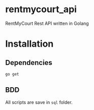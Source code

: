 # rentmycourt_api
RentMyCourt Rest API written in Golang

# Installation
## Dependencies
```bash
go get
```

## BDD
All scripts are save in `sql` folder.
